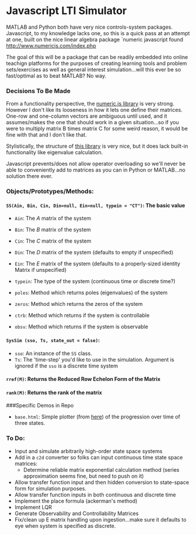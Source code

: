
# Javascript LTI Simulator

MATLAB and Python both have very nice controls-system packages. Javascript, to my knowledge lacks one, so this is a quick pass at an attempt at one, built on the nice linear algebra package `numeric javascript found http://www.numericjs.com/index.php

The goal of this will be a package that can be readily embedded into online teachign platforms for the purposes of creating learning tools and problem sets/exercises as well as general interest simulation...will this ever be so fast/optimal as to beat MATLAB?  No way.  


### Decisions To Be Made ###

From a functionality perspective, the <a href="http://www.numericjs.com/documentation.html" target="_blank">numeric.js library</a> is very strong. However I don't like its looseness in how it lets one define their matrices. One-row and one-column vectors are ambiguous until used, and it assumes/makes the one that should work in a given situation...so if you were to multiply matrix B times matrix C for some weird reason, it would be fine with that and I don't like that.  

Stylistically, the structure of <a href="http://sylvester.jcoglan.com/api/matrix.html" target="_blank">this library</a> is very nice, but it does lack built-in functionality like eigenvalue calculation.  

Javascript prevents/does not allow operator overloading so we'll never be able to conveniently add to matrices as you can in Python or MATLAB...no solution there ever.


### Objects/Prototypes/Methods:

#### `SS(Ain, Bin, Cin, Din=null, Ein=null, typein = "CT")`: The basic value

* `Ain`: The $A$ matrix of the system
* `Bin`: The $B$ matrix of the system
* `Cin`: The $C$ matrix of the system
* `Din`: The $D$ matrix of the system (defaults to empty if unspecified)
* `Ein`: The $E$ matrix of the system (defaults to a properly-sized identity Matrix if unspecified)
* `typein`: The type of the system (continuous time or discrete time?)

* `poles`: Method which returns poles (eigenvalues) of the system

* `zeros`: Method which returns the zeros of the system

* `ctrb`: Method which returns if the system is controllable

* `obsv`: Method which returns if the system is observable

#### `SysSim (sso, Ts, state_out = false)`:

* `sso`: An instance of the `SS` class.
* `Ts`: The 'time-step' you'd like to use in the simulation. Argument is ignored if the `sso` is a discrete time system
 
#### `rref(M)`: Returns the Reduced Row Echelon Form of the Matrix


#### `rank(M)`: Returns the rank of the matrix




###Specific Demos in Repo

* `base.html`: Simple plotter (from <a href="https://github.com/jodalyst/jinstrument" target="_blank">here</a>) of the progression over time of three states.



### To Do:


* Input and simulate arbitrarily high-order state space systems
* Add in a `c2d` converter so folks can input continuous time state space matrices:
    * Determine reliable matrix exponential calculation method (series approximation seems fine, but need to push on it)
* Allow transfer function input and then hidden conversion to state-space form for simulation purposes.
* Allow transfer function inputs in both continuous and discrete time
* Implement the place formula (ackerman's method)
* Implement LQR
* Generate Observability and Controllability Matrices
* Fix/clean up E matrix handling upon ingestion...make sure it defaults to eye when system is specified as discrete.



<!--
So let's start with our system in continuous time. First let's establish what the value of $\textbf{x}[n]$ is going to be based off of the continuous time equation for $\textbf{x}(t)$. The value $\textbf{x}[n]$ is matched to the value of $\textbf{x}(nT)$ where $T$ is the sample time of our discrete time system.
$$
\textbf{x}[n] = \textbf{x}(nT) = e^{\textbf{A}nT}\textbf{x}(0) + \int_0^{nT}e^{\textbf{A}\left(nT-\tau\right)}\textbf{B}u\left(\tau\right)d\tau
$$

If you're good with this, then great. If this looks weird, let's quickly break it down...the first term is the natural response of the state space system based only the $\textbf{A}$ matrix in a first-order natural exponent given the starting conditions $\textbf{x}(0)$.  The second term is the convolution integral of our system...as a quick reminder refresher you can think of that part as an infinite sum of infinitely-quick applied inputs ($\textbf{B}u(\tau)$) smeared by the system's impulse response ($e^{\textbf{A}\left(nT-\tau\right)}$) and all summed together with integration.

Anyways by time-shifting by 1 time step to $n+1$ we can arrive at a very similar expression:

$$
\textbf{x}[n+1] = \textbf{x}\left(\left(n+1\right)T\right) = e^{\textbf{A}\left(n+1\right)T}\textbf{x}(0) + \int_0^{\left(n+1\right)T}e^{\textbf{A}\left(\left(n+1\right)T-\tau\right)}\textbf{B}u\left(\tau\right)d\tau
$$
Let's keep our $x[n]$ equation in our pocket for the moment and shuffle and factor some stuff with $x[n+1]$.  First we can factor a $e^{\textbf{A}T}$ from both the part outside the integral and the part inside.
$$
= e^{\textbf{A}T}e^{\textbf{A}nT}\textbf{x}(0) + \int_0^{\left(n+1\right)T}e^{\textbf{A}T}e^{\textbf{A}\left(nT-\tau\right)}\textbf{B}u\left(\tau\right)d\tau
$$
We can then realize that inside the $e^{\textbf{A}T}$ is nothing more than a constant so can be yanked out of the integral like so:
$$
= e^{\textbf{A}T}e^{\textbf{A}nT}\textbf{x}(0) + e^{\textbf{A}T}\int_0^{\left(n+1\right)T}e^{\textbf{A}\left(nT-\tau\right)}\textbf{B}u\left(\tau\right)d\tau
$$
Using that one rule about splitting up integrals that I forget the name of you can then do the following:
$$
= e^{\textbf{A}T}e^{\textbf{A}nT}\textbf{x}(0) + e^{\textbf{A}T}\int_0^{nT}e^{\textbf{A}\left(nT-\tau\right)}\textbf{B}u\left(\tau\right)d\tau+ e^{\textbf{A}T}\int_{nT}^{\left(n+1\right)T}e^{\textbf{A}\left(nT-\tau\right)}\textbf{B}u\left(\tau\right)d\tau
$$
And then let's finally group our non-integral term and one of our integral terms like so:
$$
= e^{\textbf{A}T}\left(e^{\textbf{A}nT}\textbf{x}(0) +\int_0^{nT}e^{\textbf{A}\left(nT-\tau\right)}\textbf{B}u\left(\tau\right)d\tau\right)+ e^{\textbf{A}T}\int_{nT}^{\left(n+1\right)T}e^{\textbf{A}\left(nT-\tau\right)}\textbf{B}u\left(\tau\right)d\tau
$$
If we remember our expression for $x[n]$ from up above we'll notice that the expression inside the parentheses is the exact same as the expression for $x[n]$/$x(nT)$! So we can rephrase as:
$$
\textbf{x}\left(\left(n+1\right)T\right)= e^{\textbf{A}T}\textbf{x}\left(nT\right)+ e^{\textbf{A}T}\int_{nT}^{\left(n+1\right)T}e^{\textbf{A}\left(nT-\tau\right)}\textbf{B}u\left(\tau\right)d\tau
$$

Now at this point we're going to make a decision which allows some assumptions about values.  We'll assume the input to our plant $u(t)$ is a constant from one time step to another. This is the classic "Zero-Order-Hold" which is how our microcontrollers operate. Remember this is not an approximation or anything...it is an assertion! This is actually what is happening. When you set the output of your microcontroller to be 1.5V at timestep $m$ (which corresponds to timepoint $mT$), it remains at that value until timestep $
m+1$ or timepoint $\left(m+1\right)T$.

So now if we assume Zero-Order Hold, that means over the span of the integration, then we can say that our input value is a constant and can therefore be pulled out of the integral. Therefore from $t=nT$ to $t=\left(n+1\right)T$ then $u(t)$ is just $u(nT)$. Same with $\textbf{B}$. Get that thing out of the integral:
$$
\textbf{x}\left(\left(n+1\right)T\right)= e^{\textbf{A}T}\textbf{x}\left(nT\right)+ e^{\textbf{A}T}\left(\int_{nT}^{\left(n+1\right)T}e^{\textbf{A}\left(nT-\tau\right)}d\tau\right)\textbf{B}u\left(nT\right)
$$
If we bring our exponent constant back inside the integral in anticaption of the next step we get this:
$$
\textbf{x}\left(\left(n+1\right)T\right)= e^{\textbf{A}T}\textbf{x}\left(nT\right)+ \left(\int_{nT}^{\left(n+1\right)T}e^{\textbf{A}\left(T+nT-\tau\right)}d\tau\right)\textbf{B}u\left(nT\right)
$$
We can then for the sake of cleanliness respecify the limits/change the variable of integration by investigating what is in the exponent and evaluating:
$$
\left.T+nT-\tau\right|_{\tau = \left(n+1\right)T} = 0
$$
and
$$
\left.T+nT-\tau\right|_{\tau = nT} = T
$$
If we say that$q = T+nT-\tau$ then $dq = -d\tau$...that'll give us:
$$
\textbf{x}\left(\left(n+1\right)T\right)= e^{\textbf{A}T}\textbf{x}\left(nT\right)+ e^{\textbf{A}T}\left(\int_{T}^{0}e^{\textbf{A}q}(-dq)\right)\textbf{B}u\left(nT\right)
$$
and that's ugly so let's flip the direction of our integration with that other integral rule I forget the name of... we could then say that our above expression is:
$$
\textbf{x}\left(\left(n+1\right)T\right)= e^{\textbf{A}T}\textbf{x}\left(nT\right)+ e^{\textbf{A}T}\left(\int_{0}^{T}e^{\textbf{A}q}dq\right)\textbf{B}u\left(nT\right)
$$
What's cool now is to remember that we got into this whole mess since we wanted discrete time representations of our continuous time state space system and we actualy have that now since values evaluated at $(n+1)T$ are our $[n+1]$ values and $nT$ values are our $[n]$ discrete time values. We can then write our the above equation as the following:
$$
\textbf{x}[n+1] = \textbf{A}_d\textbf{x}[n] + \textbf{B}_du[n]
$$
where
$$
\textbf{A}_d = e^{\textbf{A}T}
$$

This thing is actually pretty easy to solve, and with a computational tool at hand, you're all set (and by hand it can be done, but like most stuff with linear algebra, it is great to rely on tools like MATLAB or Python to do the grind for you:

\begin{verbatim}
A_d = expm(A); 
%do not use exp,which gives element-by-element e^
%Only for diagonals is that same thing!!!
\end{verbatim}
We can then also say:
$$
\textbf{B}_d = \left(\int_0^Te^{\textbf{A}q}dq\right)\textbf{B}
$$
This one is a bit more tricky to calculate. In general we can generally build on the fact that:
$$
\left(\int_0^Te^{\textbf{A}q}dq\right)\textbf{A} + \textbf{I} = e^{\textbf{A}T}
$$
which while we won't prove here is analagous to the anti-derivative of an exponential function when you're in standard single-variable calculus.  If $\textbf{A}$ is non-singular (invertible), then we can go ahead and use this relationship to quickly calculate the integral
$$
\int_0^Te^{\textbf{A}q}dq = \textbf{A}^{-1}\left(e^{\textbf{A}T}-1\right)\text{  if }\textbf{A}\text{ is non-singular}
$$
which would then mean (nicely!) that:
$$
\textbf{B}_d = \textbf{A}^{-1}\left(\textbf{A}_d-\textbf{I}\right)\textbf{B}
$$
If $\textbf{A}$ \textit{is} singular (can't be inverted) then we can't do that and need to fall back on the power series expression (which we won't derive here, but can be found in most linear algebra textbooks):
$$
\int_0^Te^{\textbf{A}q}dq = T\left(\textbf{I} + \frac{\textbf{A}T}{2!}+\frac{\left(\textbf{A}T\right)^2}{3!} + \cdots + \frac{\left(\textbf{A}{T}\right)^{m-1}}{m!}+\cdots\right)
$$
This can then be evaluated/used to figure out an answer, but at this point in our journey we can just stand on the shoulders of Giants (MATLAB) and let a computational tool do that part for us. The important part is that we know how it could be done.

\noindent\begin{tikzpicture}
\node [joebox] (box){%
    \begin{minipage}{0.95\textwidth}
Singular $\textbf{A}$ matrices are going to show up when you have things like pure integration in your system.  
   \end{minipage}
};
\end{tikzpicture}%


Also finally, $\textbf{C}$ is easy...if only all of life were like that:
$$
\textbf{C}_d = \textbf{C}
$$
so
$$
y[n] = \textbf{C}_d\textbf{x}[n] 
$$

\textit{Note: If we had the mythical $\textbf{D}$ term involved as well which represents the inputs ability to directly affect the output, which you'll often seen in many state-space textbooks, it would also simply port over like $\textbf{C}$.}

I'd like to stress once again that we made no approximations in this derivation!  The zero-order-hold assertion we made is totally legitimate and very much representative of how the world will actually work.  What we just did is derive an \textit{exact} expression for a discrete time state space model.

But what if we had instead derived it organically (using the sort of discrete time models we messed with in the first few weeks of 6.302?  We'll do it both ways in an example next and see how things pan out:)

-->

